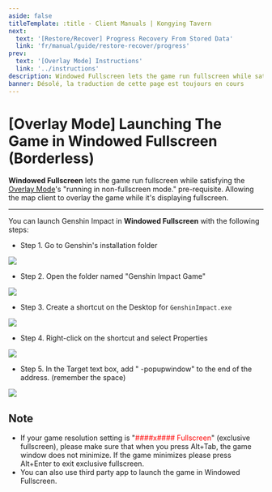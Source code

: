 ```yaml
---
aside: false
titleTemplate: :title - Client Manuals | Kongying Tavern
next:
  text: '[Restore/Recover] Progress Recovery From Stored Data'
  link: 'fr/manual/guide/restore-recover/progress'
prev:
  text: '[Overlay Mode] Instructions'
  link: '../instructions'
description: Windowed Fullscreen lets the game run fullscreen while satisfying the [Overlay Mode]'s "running in non-fullscreen mode." pre-requisite. Allowing the map client to overlay the game while it's displaying fullscreen.
banner: Désolé, la traduction de cette page est toujours en cours
---
```


[文：【窗口全屏/无边框窗口模式】启动游戏]: # 'https://support.qq.com/products/321980/faqs/97887'

# [Overlay Mode] Launching The Game in Windowed Fullscreen (Borderless)

**Windowed Fullscreen** lets the game run fullscreen while satisfying the [Overlay Mode](../instructions.md)'s "running in non-fullscreen mode." pre-requisite. Allowing the map client to overlay the game while it's displaying fullscreen.

---

You can launch Genshin Impact in **Windowed Fullscreen** with the following steps:

- Step 1. Go to Genshin's installation folder

![](/imgs/fr/manual/fullscreen-windowed/1.png)

- Step 2. Open the folder named "Genshin Impact Game"

![](/imgs/fr/manual/fullscreen-windowed/2.png)

- Step 3. Create a shortcut on the Desktop for `GenshinImpact.exe`

![](/imgs/fr/manual/fullscreen-windowed/3.png)

- Step 4. Right-click on the shortcut and select Properties

![](/imgs/fr/manual/fullscreen-windowed/4.png)

- Step 5. In the Target text box, add " -popupwindow" to the end of the address. (remember the space)

![](/imgs/fr/manual/fullscreen-windowed/5.png)

## Note

- If your game resolution setting is "<span style="color: red">####x#### Fullscreen</span>" (exclusive fullscreen), please make sure that when you press Alt+Tab, the game window does not minimize. If the game minimizes please press Alt+Enter to exit exclusive fullscreen.
- You can also use third party app to launch the game in Windowed Fullscreen.
